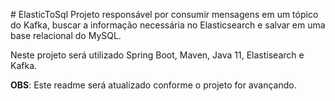​#​ ElasticToSql
​Projeto responsável por consumir mensagens em um tópico do Kafka, buscar a informação necessária no Elasticsearch e salvar em uma base relacional do MySQL.

Neste projeto será utilizado Spring Boot, Maven, Java 11, Elastisearch e Kafka.

**OBS**: Este readme será atualizado conforme o projeto for avançando.